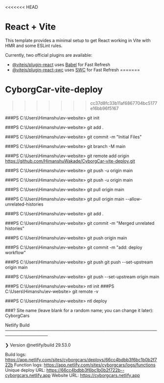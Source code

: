 <<<<<<< HEAD
# React + Vite

This template provides a minimal setup to get React working in Vite with HMR and some ESLint rules.

Currently, two official plugins are available:

- [@vitejs/plugin-react](https://github.com/vitejs/vite-plugin-react/blob/main/packages/plugin-react/README.md) uses [Babel](https://babeljs.io/) for Fast Refresh
- [@vitejs/plugin-react-swc](https://github.com/vitejs/vite-plugin-react-swc) uses [SWC](https://swc.rs/) for Fast Refresh
=======
# CyborgCar-vite-deploy
>>>>>>> cc37d8fc33b11af6867704bc5177e16bb96f5167


###PS C:\Users\Himanshu\ev-website> git init



###PS C:\Users\Himanshu\ev-website> git add .



###PS C:\Users\Himanshu\ev-website> git commit -m "Initial Files"


###PS C:\Users\Himanshu\ev-website> git branch -M main

###PS C:\Users\Himanshu\ev-website> git remote add origin https://github.com/HimanshuWakade/CyborgCar-vite-deploy.git

###PS C:\Users\Himanshu\ev-website> git push -u origin main

###PS C:\Users\Himanshu\ev-website> git push -u origin main

###PS C:\Users\Himanshu\ev-website> git pull origin main

###PS C:\Users\Himanshu\ev-website> git pull origin main --allow-unrelated-histories

###PS C:\Users\Himanshu\ev-website> git add .          

###PS C:\Users\Himanshu\ev-website> git commit -m "Merged unrelated histories"

###PS C:\Users\Himanshu\ev-website> git push origin main

###PS C:\Users\Himanshu\ev-website> git commit -m "add: deploy workflow"

###PS C:\Users\Himanshu\ev-website> git push
    git push --set-upstream origin main
    
###PS C:\Users\Himanshu\ev-website>  git push --set-upstream origin main


###PS C:\Users\Himanshu\ev-website> ntl init
###PS C:\Users\Himanshu\ev-website> git remote -v

###PS C:\Users\Himanshu\ev-website> ntl deploy

###? Site name (leave blank for a random name; you can change it later): CyborgCars



Netlify Build
────────────────────────────────────────────────────────────────

❯ Version
  @netlify/build 29.53.0


Build logs:        https://app.netlify.com/sites/cyborgcars/deploys/66cc4bdbb3f6bc1b0b2f722b
Function logs:     https://app.netlify.com/sites/cyborgcars/logs/functions
Unique deploy URL: https://66cc4bdbb3f6bc1b0b2f722b--cyborgcars.netlify.app
Website URL:       https://cyborgcars.netlify.app
